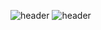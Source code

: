 

<!--
**FullStackJinnnn/FullStackjinnnn** is a ✨ _special_ ✨ repository because its `README.md` (this file) appears on your GitHub profile.

Here are some ideas to get you started:

- 🔭 I’m currently working on ...
- 🌱 I’m currently learning ...
- 👯 I’m looking to collaborate on ...
- 🤔 I’m looking for help with ...
- 💬 Ask me about ...
- 📫 How to reach me: ...
- 😄 Pronouns: ...
- ⚡ Fun fact: ...
-->

![header](https://capsule-render.vercel.app/api?type=waving&color=gradient&height=120&animation=fadeIn&section=footer&text=*Hello~*-nl-🐢🐢🐢&fontColor=00ff00&fontAlign=20)
![header](https://readme-typing-svg.demolab.com?font=Fira+Code&pause=1000&color=1EF75D&random=false&width=435&lines=Welcome+to+Jin's+Github)

